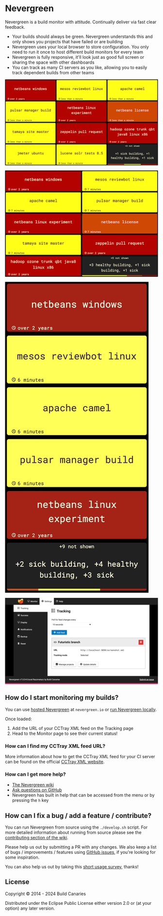 # Nevergreen

Nevergreen is a build monitor with attitude. Continually deliver via fast clear feedback.

- Your builds should always be green. Nevergreen understands this and only shows you projects that have failed or are building
- Nevergreen uses your local browser to store configuration. You only need to run it once to host different build monitors for every team
- Nevergreen is fully responsive, it'll look just as good full screen or sharing the space with other dashboards
- You can track as many CI servers as you like, allowing you to easily track dependent builds from other teams

![Example Monitor page](doc/screenshot_monitor.png)

![Example Monitor page on tablet](doc/screenshot_monitor_tablet.png)

![Example Monitor page on mobile](doc/screenshot_monitor_mobile.png)

![Example Tracking page](doc/screenshot_tracking.png)

## How do I start monitoring my builds?

You can use [hosted Nevergreen](https://nevergreen.io) at `nevergreen.io` or
[run Nevergreen locally](https://github.com/build-canaries/nevergreen/wiki/running-locally).

Once loaded:

1. Add the URL of your CCTray XML feed on the Tracking page
2. Head to the Monitor page to see their current status!

### How can I find my CCTray XML feed URL?

More information about how to get the CCTray XML feed for your CI server can be found on the official
[CCTray XML website](https://cctray.org/servers/).

### How can I get more help?

- [The Nevergreen wiki](https://github.com/build-canaries/nevergreen/wiki)
- [Ask questions on GitHub](https://github.com/build-canaries/nevergreen/discussions)
- Nevergreen has built in help that can be accessed from the menu or by pressing the `h` key

## How can I fix a bug / add a feature / contribute?

You can run Nevergreen from source using the `./develop.sh` script. For more detailed information about running from
source please see the [contributing section of the wiki](https://github.com/build-canaries/nevergreen/wiki/contributing).

Please help us out by submitting a PR with any changes. We also keep a list of bugs / improvements / features using
[GitHub issues](https://github.com/build-canaries/nevergreen/issues), if you're looking for some inspiration.

You can also help us out by taking this [short usage survey](https://build-canaries.github.io/2015/09/14/nevergreen-survey.html), thanks!

## License

Copyright © 2014 - 2024 Build Canaries

Distributed under the Eclipse Public License either version 2.0 or (at your option) any later version.
